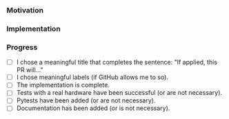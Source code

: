 ### Motivation

<!-- What problem does this PR solve? Which new feature or improvement does it implement? -->
<!-- Please provide relevant links to corresponding issues and feature requests. -->

### Implementation

<!-- What is the concept behind the implementation? How does it work? -->
<!-- Include any important technical decisions or trade-offs made -->

### Progress

- [ ] I chose a meaningful title that completes the sentence: "If applied, this PR will..."
- [ ] I chose meaningful labels (if GitHub allows me to so).
- [ ] The implementation is complete.
- [ ] Tests with a real hardware have been successful (or are not necessary).
- [ ] Pytests have been added (or are not necessary).
- [ ] Documentation has been added (or is not necessary).

